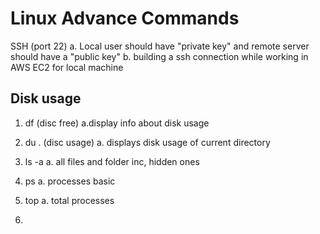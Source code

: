 # Linux Advance Commands

SSH (port 22)
a. Local user should have "private key" and remote server should have a "public key"
b. building a ssh connection while working in AWS EC2 for local machine

## Disk usage

1. df (disc free)
   a.display info about disk usage

2. du . (disc usage)
   a. displays disk usage of current directory

3. ls -a
   a. all files and folder inc, hidden ones

4. ps
   a. processes basic

5. top
   a. total processes

6.
